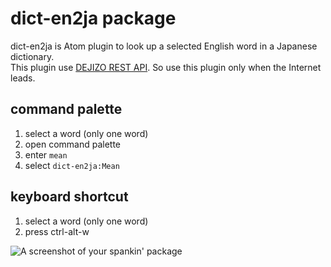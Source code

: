 # dict-en2ja package

dict-en2ja is Atom plugin to look up a selected English word in a Japanese dictionary.  
This plugin use [DEJIZO REST API](https://dejizo.jp/dev/rest.html). So use this plugin only when the Internet leads.

## command palette

1. select a word (only one word)
1. open command palette
1. enter `mean`
1. select `dict-en2ja:Mean`

## keyboard shortcut

1. select a word (only one word)
1. press ctrl-alt-w



![A screenshot of your spankin' package](http://i.gyazo.com/86a61d659312707b338dcf7658056a70.gif)
